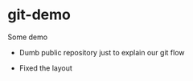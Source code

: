 git-demo
========

Some demo

* Dumb public repository just to explain our git flow

* Fixed the layout